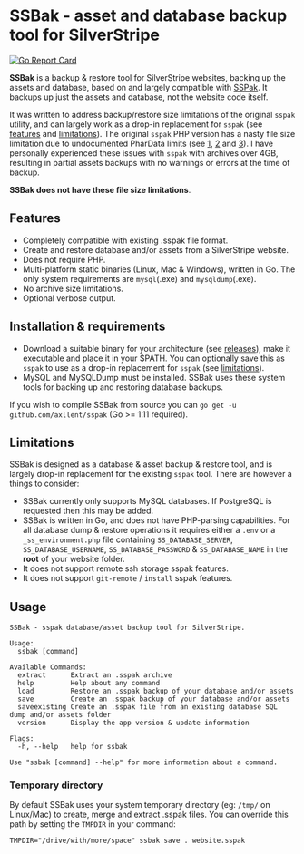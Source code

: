 # SSBak - asset and database backup tool for SilverStripe

[![Go Report Card](https://goreportcard.com/badge/github.com/axllent/ssbak)](https://goreportcard.com/report/github.com/axllent/ssbak)


**SSBak** is a backup & restore tool for SilverStripe websites, backing up the assets and database, based on and largely compatible with [SSPak](https://github.com/silverstripe/sspak). It backups up just the assets and database, not the website code itself.

It was written to address backup/restore size limitations of the original `sspak` utility, and can largely work as a drop-in replacement for `sspak` (see [features](#features) and [limitations](#limitations)). The original `sspak` PHP version has a nasty file size limitation due to undocumented PharData limits (see [1](https://github.com/silverstripe/sspak/issues/53), [2](https://github.com/silverstripe/sspak/issues/29) and [3](https://github.com/silverstripe/sspak/pull/52)). I have personally experienced these issues with `sspak` with archives over 4GB, resulting in partial assets backups with no warnings or errors at the time of backup. 

**SSBak does not have these file size limitations**.


## Features

- Completely compatible with existing .sspak file format.
- Create and restore database and/or assets from a SilverStripe website.
- Does not require PHP.
- Multi-platform static binaries (Linux, Mac & Windows), written in Go. The only system requirements are `mysql`(.exe) and `mysqldump`(.exe).
- No archive size limitations.
- Optional verbose output.


## Installation & requirements

- Download a suitable binary for your architecture (see [releases](https://github.com/axllent/ssbak/releases/latest)), make it executable and place it in your $PATH. You can optionally save this as `sspak` to use as a drop-in replacement for `sspak` (see [limitations](#limitations)).
- MySQL and MySQLDump must be installed. SSBak uses these system tools for backing up and restoring database backups.

If you wish to compile SSBak from source you can `go get -u github.com/axllent/sspak` (Go >= 1.11 required).


## Limitations

SSBak is designed as a database & asset backup & restore tool, and is largely drop-in replacement for the existing `sspak` tool. There are however a things to consider:

- SSBak currently only supports MySQL databases. If PostgreSQL is requested then this may be added.
- SSBak is written in Go, and does not have PHP-parsing capabilities. For all database dump & restore operations it requires either a `.env` or a `_ss_environment.php` file containing `SS_DATABASE_SERVER`, `SS_DATABASE_USERNAME`, `SS_DATABASE_PASSWORD` & `SS_DATABASE_NAME` in the **root** of your website folder.
- It does not support remote ssh storage sspak features.
- It does not support `git-remote` / `install` sspak features.


## Usage

```
SSBak - sspak database/asset backup tool for SilverStripe.

Usage:
  ssbak [command]

Available Commands:
  extract      Extract an .sspak archive
  help         Help about any command
  load         Restore an .sspak backup of your database and/or assets
  save         Create an .sspak backup of your database and/or assets
  saveexisting Create an .sspak file from an existing database SQL dump and/or assets folder
  version      Display the app version & update information

Flags:
  -h, --help   help for ssbak

Use "ssbak [command] --help" for more information about a command.
```

### Temporary directory

By default SSBak uses your system temporary directory (eg: `/tmp/` on Linux/Mac) to create, merge and extract .sspak files. You can override this path by setting the `TMPDIR` in your command:

```
TMPDIR="/drive/with/more/space" ssbak save . website.sspak
```
